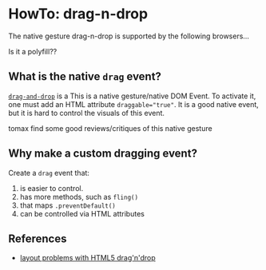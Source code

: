 # HowTo: drag-n-drop

The native gesture drag-n-drop is supported by the following browsers...

Is it a polyfill??

## What is the native `drag` event?

[`drag-and-drop`](https://developer.mozilla.org/en-US/docs/Web/API/HTML_Drag_and_Drop_API) is a 
This is a native gesture/native DOM Event.
To activate it, one must add an HTML attribute `draggable="true"`.
It is a good native event, but it is hard to control the visuals of this event.

tomax find some good reviews/critiques of this native gesture

## Why make a custom dragging event?

Create a `drag` event that:
1. is easier to control.
2. has more methods, such as `fling()`
3. that maps `.preventDefault()`
4. can be controlled via HTML attributes

## References

 * [layout problems with HTML5 drag'n'drop](https://kryogenix.org/code/browser/custom-drag-image.html)
                                                                            